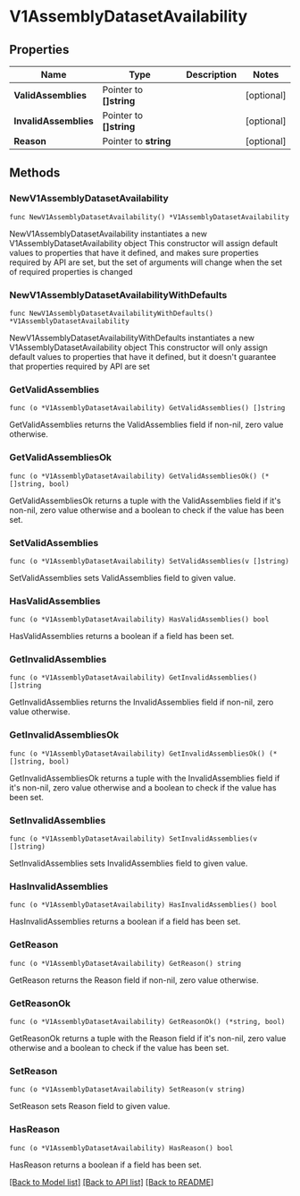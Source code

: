 # V1AssemblyDatasetAvailability

## Properties

Name | Type | Description | Notes
------------ | ------------- | ------------- | -------------
**ValidAssemblies** | Pointer to **[]string** |  | [optional] 
**InvalidAssemblies** | Pointer to **[]string** |  | [optional] 
**Reason** | Pointer to **string** |  | [optional] 

## Methods

### NewV1AssemblyDatasetAvailability

`func NewV1AssemblyDatasetAvailability() *V1AssemblyDatasetAvailability`

NewV1AssemblyDatasetAvailability instantiates a new V1AssemblyDatasetAvailability object
This constructor will assign default values to properties that have it defined,
and makes sure properties required by API are set, but the set of arguments
will change when the set of required properties is changed

### NewV1AssemblyDatasetAvailabilityWithDefaults

`func NewV1AssemblyDatasetAvailabilityWithDefaults() *V1AssemblyDatasetAvailability`

NewV1AssemblyDatasetAvailabilityWithDefaults instantiates a new V1AssemblyDatasetAvailability object
This constructor will only assign default values to properties that have it defined,
but it doesn't guarantee that properties required by API are set

### GetValidAssemblies

`func (o *V1AssemblyDatasetAvailability) GetValidAssemblies() []string`

GetValidAssemblies returns the ValidAssemblies field if non-nil, zero value otherwise.

### GetValidAssembliesOk

`func (o *V1AssemblyDatasetAvailability) GetValidAssembliesOk() (*[]string, bool)`

GetValidAssembliesOk returns a tuple with the ValidAssemblies field if it's non-nil, zero value otherwise
and a boolean to check if the value has been set.

### SetValidAssemblies

`func (o *V1AssemblyDatasetAvailability) SetValidAssemblies(v []string)`

SetValidAssemblies sets ValidAssemblies field to given value.

### HasValidAssemblies

`func (o *V1AssemblyDatasetAvailability) HasValidAssemblies() bool`

HasValidAssemblies returns a boolean if a field has been set.

### GetInvalidAssemblies

`func (o *V1AssemblyDatasetAvailability) GetInvalidAssemblies() []string`

GetInvalidAssemblies returns the InvalidAssemblies field if non-nil, zero value otherwise.

### GetInvalidAssembliesOk

`func (o *V1AssemblyDatasetAvailability) GetInvalidAssembliesOk() (*[]string, bool)`

GetInvalidAssembliesOk returns a tuple with the InvalidAssemblies field if it's non-nil, zero value otherwise
and a boolean to check if the value has been set.

### SetInvalidAssemblies

`func (o *V1AssemblyDatasetAvailability) SetInvalidAssemblies(v []string)`

SetInvalidAssemblies sets InvalidAssemblies field to given value.

### HasInvalidAssemblies

`func (o *V1AssemblyDatasetAvailability) HasInvalidAssemblies() bool`

HasInvalidAssemblies returns a boolean if a field has been set.

### GetReason

`func (o *V1AssemblyDatasetAvailability) GetReason() string`

GetReason returns the Reason field if non-nil, zero value otherwise.

### GetReasonOk

`func (o *V1AssemblyDatasetAvailability) GetReasonOk() (*string, bool)`

GetReasonOk returns a tuple with the Reason field if it's non-nil, zero value otherwise
and a boolean to check if the value has been set.

### SetReason

`func (o *V1AssemblyDatasetAvailability) SetReason(v string)`

SetReason sets Reason field to given value.

### HasReason

`func (o *V1AssemblyDatasetAvailability) HasReason() bool`

HasReason returns a boolean if a field has been set.


[[Back to Model list]](../README.md#documentation-for-models) [[Back to API list]](../README.md#documentation-for-api-endpoints) [[Back to README]](../README.md)


